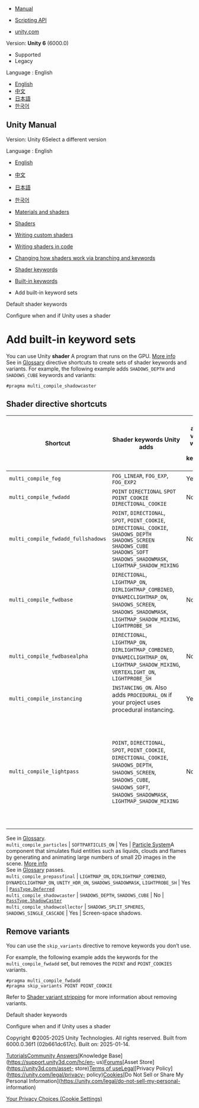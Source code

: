 [](https://docs.unity3d.com)

  * [Manual](../Manual/index.html)
  * [Scripting API](../ScriptReference/index.html)

  * [unity.com](https://unity.com/)

Version: **Unity 6** (6000.0)

  * Supported
  * Legacy

Language : English

  * [English](/Manual/SL-MultipleProgramVariants-shortcuts.html)
  * [中文](/cn/current/Manual/SL-MultipleProgramVariants-shortcuts.html)
  * [日本語](/ja/current/Manual/SL-MultipleProgramVariants-shortcuts.html)
  * [한국어](/kr/current/Manual/SL-MultipleProgramVariants-shortcuts.html)

[](https://docs.unity3d.com)

## Unity Manual

Version: Unity 6Select a different version

Language : English

  * [English](/Manual/SL-MultipleProgramVariants-shortcuts.html)
  * [中文](/cn/current/Manual/SL-MultipleProgramVariants-shortcuts.html)
  * [日本語](/ja/current/Manual/SL-MultipleProgramVariants-shortcuts.html)
  * [한국어](/kr/current/Manual/SL-MultipleProgramVariants-shortcuts.html)

  * [Materials and shaders](materials-and-shaders.html)
  * [Shaders](Shaders.html)
  * [Writing custom shaders](writing-custom-shaders.html)
  * [Writing shaders in code](shader-writing.html)
  * [Changing how shaders work via branching and keywords](SL-MultipleProgramVariants.html)
  * [Shader keywords](shader-keywords-landing.html)
  * [Built-in keywords](shaders-keywords-built-in.html)
  * Add built-in keyword sets

[](shader-keywords-default.html)

Default shader keywords

[](writing-shader-tags.html)

Configure when and if Unity uses a shader

# Add built-in keyword sets

You can use Unity **shader** A program that runs on the GPU. [More
info](Shaders.html)  
See in [Glossary](Glossary.html#Shader) directive shortcuts to create sets of
shader keywords and variants. For example, the following example adds
`SHADOWS_DEPTH` and `SHADOWS_CUBE` keywords and variants:

    
    
    #pragma multi_compile_shadowcaster
    

## Shader directive shortcuts

Shortcut | Shader keywords Unity adds | Unity adds a variant with all the keywords off | Shader pass that uses the variants  
---|---|---|---  
`multi_compile_fog` |  `FOG_LINEAR`, `FOG_EXP`, `FOG_EXP2` | Yes | Fog  
`multi_compile_fwdadd` |  `POINT` `DIRECTIONAL` `SPOT` `POINT_COOKIE` `DIRECTIONAL_COOKIE` | No | [`PassType.ForwardAdd`](../ScriptReference/Rendering.PassType.ForwardAdd.html)  
`multi_compile_fwdadd_fullshadows` |  `POINT`, `DIRECTIONAL`, `SPOT`, `POINT_COOKIE`, `DIRECTIONAL_COOKIE`, `SHADOWS_DEPTH SHADOWS_SCREEN` `SHADOWS_CUBE SHADOWS_SOFT SHADOWS_SHADOWMASK`, `LIGHTMAP_SHADOW_MIXING` | No |  [`PassType.ForwardAdd`](../ScriptReference/Rendering.PassType.ForwardAdd.html). Adds the ability for the lights to have real-time shadows.  
`multi_compile_fwdbase` |  `DIRECTIONAL`, `LIGHTMAP_ON`, `DIRLIGHTMAP_COMBINED`, `DYNAMICLIGHTMAP_ON`, `SHADOWS_SCREEN`, `SHADOWS_SHADOWMASK`, `LIGHTMAP_SHADOW_MIXING`, `LIGHTPROBE_SH` | No |  [PassType.ForwardBase](../ScriptReference/Rendering.PassType.ForwardBase.html).  
`multi_compile_fwdbasealpha` |  `DIRECTIONAL`, `LIGHTMAP_ON`, `DIRLIGHTMAP_COMBINED`, `DYNAMICLIGHTMAP_ON`, `LIGHTMAP_SHADOW_MIXING`, `VERTEXLIGHT_ON`, `LIGHTPROBE_SH` | No | [`PassType.ForwardBase`](../ScriptReference/Rendering.PassType.ForwardBase.html)  
`multi_compile_instancing` |  `INSTANCING_ON`. Also adds `PROCEDURAL_ON` if your project uses procedural instancing. | Yes | Instancing  
`multi_compile_lightpass` |  `POINT`, `DIRECTIONAL`, `SPOT`, `POINT_COOKIE`, `DIRECTIONAL_COOKIE`, `SHADOWS_DEPTH`, `SHADOWS_SCREEN`, `SHADOWS_CUBE`, `SHADOWS_SOFT`, `SHADOWS_SHADOWMASK`, `LIGHTMAP_SHADOW_MIXING` | No | All passes that draw real-time light and shadows, except **Light Probes** Light probes store information about how light passes through space in your scene. A collection of light probes arranged within a given space can improve lighting on moving objects and static LOD scenery within that space. [More info](LightProbes.html)  
See in [Glossary](Glossary.html#LightProbe).  
`multi_compile_particles` | `SOFTPARTICLES_ON` | Yes | [Particle System](class-ParticleSystem.html)A component that simulates fluid entities such as liquids, clouds and flames by generating and animating large numbers of small 2D images in the scene. [More info](class-ParticleSystem.html)  
See in [Glossary](Glossary.html#particlesystem) passes.  
`multi_compile_prepassfinal` |  `LIGHTMAP_ON`, `DIRLIGHTMAP_COMBINED`, `DYNAMICLIGHTMAP_ON`, `UNITY_HDR_ON`, `SHADOWS_SHADOWMASK`, `LIGHTPROBE_SH` | Yes | [`PassType.Deferred`](../ScriptReference/Rendering.PassType.Deferred.html)  
`multi_compile_shadowcaster` |  `SHADOWS_DEPTH`, `SHADOWS_CUBE` | No | [`PassType.ShadowCaster`](../ScriptReference/Rendering.PassType.ShadowCaster.html)  
`multi_compile_shadowcollector` |  `SHADOWS_SPLIT_SPHERES`, `SHADOWS_SINGLE_CASCADE` | Yes | Screen-space shadows.  
  
## Remove variants

You can use the `skip_variants` directive to remove keywords you don’t use.

For example, the following example adds the keywords for the
`multi_compile_fwdadd` set, but removes the `POINT` and `POINT_COOKIES`
variants.

    
    
    #pragma multi_compile_fwdadd
    #pragma skip_variants POINT POINT_COOKIE
    

Refer to [Shader variant stripping](shader-variant-stripping.html) for more
information about removing variants.

[](shader-keywords-default.html)

Default shader keywords

[](writing-shader-tags.html)

Configure when and if Unity uses a shader

Copyright ©2005-2025 Unity Technologies. All rights reserved. Built from
6000.0.36f1 (02b661dc617c). Built on: 2025-01-14.

[Tutorials](https://learn.unity.com/)[Community
Answers](https://answers.unity3d.com)[Knowledge
Base](https://support.unity3d.com/hc/en-
us)[Forums](https://forum.unity3d.com)[Asset Store](https://unity3d.com/asset-
store)[Terms of
use](https://docs.unity3d.com/Manual/TermsOfUse.html)[Legal](https://unity.com/legal)[Privacy
Policy](https://unity.com/legal/privacy-
policy)[Cookies](https://unity.com/legal/cookie-policy)[Do Not Sell or Share
My Personal Information](https://unity.com/legal/do-not-sell-my-personal-
information)

[Your Privacy Choices (Cookie Settings)](javascript:void\(0\);)

